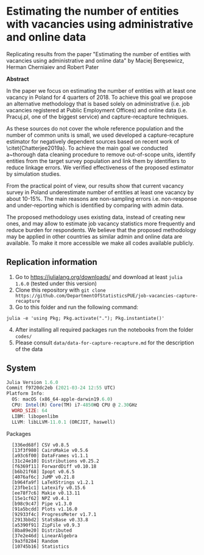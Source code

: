 # Estimating the number of entities with vacancies using administrative and online data

Replicating results from the paper "Estimating the number of entities with vacancies using administrative and online data" by Maciej Beręsewicz, Herman Cherniaiev and Robert Pater

**Abstract**

In the paper we focus on estimating the number of entities with at least one vacancy in Poland for 4 quarters of 2018.  To achieve this goal we propose an alternative methodology that is based solely on administrative (i.e. job vacancies registered at Public Employment Offices) and online data (i.e. Pracuj.pl, one of the biggest service) and capture-recapture techniques. 

As these sources do not cover the whole reference population and the number of common units is small, we used developed a capture-recapture estimator for negatively dependent sources based on recent work of \citet{Chatterjee2019a}. To achieve the main goal we conducted a~thorough data cleaning procedure to remove out-of-scope units, identify entities from the target survey population and link them by identifiers to reduce linkage errors. We verified effectiveness of the proposed estimator by simulation studies.

From the practical point of view, our results show that current vacancy survey in Poland underestimate number of entities at least one vacancy by about 10-15\%. The main reasons are non-sampling errors i.e. non-response and under-reporting which is identified by comparing with admin data.  

The proposed methodology uses existing data, instead of creating new ones, and may allow to estimate job vacancy statistics more frequently and reduce burden for respondents. We believe that the proposed methodology may be applied in other countries as similar admin and online data are available. To make it more accessible we make all codes available publicly. 


## Replication information

1. Go to https://julialang.org/downloads/ and download at least `julia 1.6.0` (tested under this version)
2. Clone this repository with `git clone https://github.com/DepartmentOfStatisticsPUE/job-vacancies-capture-recapture`
3. Go to this folder and run the following command: 

```
julia -e 'using Pkg; Pkg.activate("."); Pkg.instantiate()'
```

4. After installing all required packages run the notebooks from the folder `codes/`
5. Please consult `data/data-for-capture-recapture.md` for the description of the data

## System

```julia
Julia Version 1.6.0
Commit f9720dc2eb (2021-03-24 12:55 UTC)
Platform Info:
  OS: macOS (x86_64-apple-darwin19.6.0)
  CPU: Intel(R) Core(TM) i7-4850HQ CPU @ 2.30GHz
  WORD_SIZE: 64
  LIBM: libopenlibm
  LLVM: libLLVM-11.0.1 (ORCJIT, haswell)
```

Packages

```
  [336ed68f] CSV v0.8.5
  [13f3f980] CairoMakie v0.5.6
  [a93c6f00] DataFrames v1.1.1
  [31c24e10] Distributions v0.25.2
  [f6369f11] ForwardDiff v0.10.18
  [b6b21f68] Ipopt v0.6.5
  [4076af6c] JuMP v0.21.8
  [b964fa9f] LaTeXStrings v1.2.1
  [23fbe1c1] Latexify v0.15.6
  [ee78f7c6] Makie v0.13.11
  [15e1cf62] NPZ v0.4.1
  [b98c9c47] Pipe v1.3.0
  [91a5bcdd] Plots v1.16.0
  [92933f4c] ProgressMeter v1.7.1
  [2913bbd2] StatsBase v0.33.8
  [a5390f91] ZipFile v0.9.3
  [8ba89e20] Distributed
  [37e2e46d] LinearAlgebra
  [9a3f8284] Random
  [10745b16] Statistics
```
